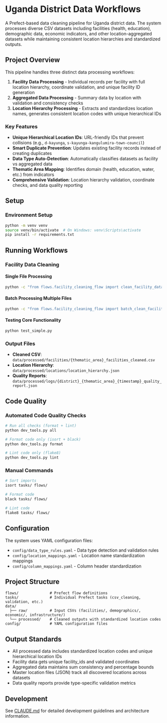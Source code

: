 # Uganda District Data Workflows

A Prefect-based data cleaning pipeline for Uganda district data. The system processes diverse CSV datasets including facilities (health, education), demographic data, economic indicators, and other location-aggregated datasets while maintaining consistent location hierarchies and standardized outputs.

## Project Overview

This pipeline handles three distinct data processing workflows:

1. **Facility Data Processing** - Individual records per facility with full location hierarchy, coordinate validation, and unique facility ID generation
2. **Aggregated Data Processing** - Summary data by location with validation and consistency checks
3. **Location Hierarchy Processing** - Extracts and standardizes location names, generates consistent location codes with unique hierarchical IDs

### Key Features

- **Unique Hierarchical Location IDs**: URL-friendly IDs that prevent collisions (e.g., `d-kayunga`, `s-kayunga-kangulumira-town-council`)
- **Smart Duplicate Prevention**: Updates existing facility records instead of creating duplicates
- **Data Type Auto-Detection**: Automatically classifies datasets as facility vs aggregated data
- **Thematic Area Mapping**: Identifies domain (health, education, water, etc.) from indicators
- **Comprehensive Validation**: Location hierarchy validation, coordinate checks, and data quality reporting

## Setup

### Environment Setup
```bash
python -m venv venv
source venv/bin/activate  # On Windows: venv\Scripts\activate
pip install -r requirements.txt
```

## Running Workflows

### Facility Data Cleaning

#### Single File Processing
```bash
python -c "from flows.facility_cleaning_flow import clean_facility_data; clean_facility_data('data/raw/facilities/health/kayunga_health_facilities.csv')"
```

#### Batch Processing Multiple Files
```bash
python -c "from flows.facility_cleaning_flow import batch_clean_facilities; batch_clean_facilities()"
```

#### Testing Core Functionality
```bash
python test_simple.py
```

### Output Files

- **Cleaned CSV**: `data/processed/facilities/{thematic_area}_facilities_cleaned.csv`
- **Location Hierarchy**: `data/processed/locations/location_hierarchy.json`
- **Quality Reports**: `data/processed/logs/{district}_{thematic_area}_{timestamp}_quality_report.json`

## Code Quality

### Automated Code Quality Checks
```bash
# Run all checks (format + lint)
python dev_tools.py all

# Format code only (isort + black)
python dev_tools.py format

# Lint code only (flake8)
python dev_tools.py lint
```

### Manual Commands
```bash
# Sort imports
isort tasks/ flows/

# Format code
black tasks/ flows/

# Lint code
flake8 tasks/ flows/
```

## Configuration

The system uses YAML configuration files:
- `config/data_type_rules.yaml` - Data type detection and validation rules
- `config/location_mappings.yaml` - Location name standardization mappings
- `config/column_mappings.yaml` - Column header standardization

## Project Structure

```
flows/              # Prefect flow definitions
tasks/              # Individual Prefect tasks (csv_cleaning, validation, etc.)
data/
  ├── raw/          # Input CSVs (facilities/, demographics/, economic/, infrastructure/)
  └── processed/    # Cleaned outputs with standardized location codes
config/             # YAML configuration files
```

## Output Standards

- All processed data includes standardized location codes and unique hierarchical location IDs
- Facility data gets unique facility_ids and validated coordinates
- Aggregated data maintains sum consistency and percentage bounds
- Master location files (JSON) track all discovered locations across datasets
- Data quality reports provide type-specific validation metrics

## Development

See [CLAUDE.md](CLAUDE.md) for detailed development guidelines and architecture information.
